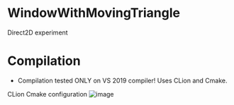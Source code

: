 # WindowWithMovingTriangle
Direct2D experiment
# Compilation
* Compilation tested ONLY on VS 2019 compiler! Uses CLion and Cmake.

CLion Cmake configuration
![image](https://user-images.githubusercontent.com/20579256/114319207-23ad9c00-9b19-11eb-8981-98a0aeb1233f.png)
